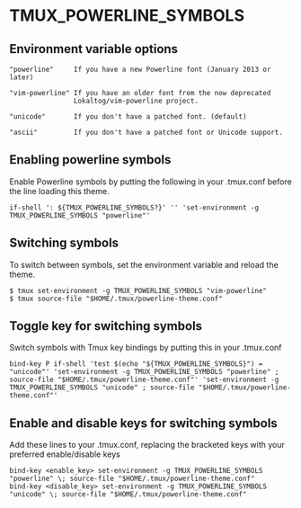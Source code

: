 TMUX_POWERLINE_SYMBOLS
======================

## Environment variable options

    "powerline"     If you have a new Powerline font (January 2013 or later)

    "vim-powerline" If you have an older font from the now deprecated
                    Lokaltog/vim-powerline project.

    "unicode"       If you don't have a patched font. (default)

    "ascii"         If you don't have a patched font or Unicode support.

## Enabling powerline symbols
Enable Powerline symbols by putting the following in your .tmux.conf before the line loading this theme.

    if-shell ': ${TMUX_POWERLINE_SYMBOLS?}' '' 'set-environment -g TMUX_POWERLINE_SYMBOLS "powerline"'

## Switching symbols
To switch between symbols, set the environment variable and reload the theme.

    $ tmux set-environment -g TMUX_POWERLINE_SYMBOLS "vim-powerline"
    $ tmux source-file "$HOME/.tmux/powerline-theme.conf"

## Toggle key for switching symbols
Switch symbols with Tmux key bindings by putting this in your .tmux.conf

    bind-key P if-shell 'test $(echo "${TMUX_POWERLINE_SYMBOLS}") = "unicode"' 'set-environment -g TMUX_POWERLINE_SYMBOLS "powerline" ; source-file "$HOME/.tmux/powerline-theme.conf"' 'set-environment -g TMUX_POWERLINE_SYMBOLS "unicode" ; source-file "$HOME/.tmux/powerline-theme.conf"'

## Enable and disable keys for switching symbols
Add these lines to your .tmux.conf, replacing the bracketed keys with your preferred enable/disable keys

    bind-key <enable_key> set-environment -g TMUX_POWERLINE_SYMBOLS "powerline" \; source-file "$HOME/.tmux/powerline-theme.conf"
    bind-key <disable_key> set-environment -g TMUX_POWERLINE_SYMBOLS "unicode" \; source-file "$HOME/.tmux/powerline-theme.conf"
